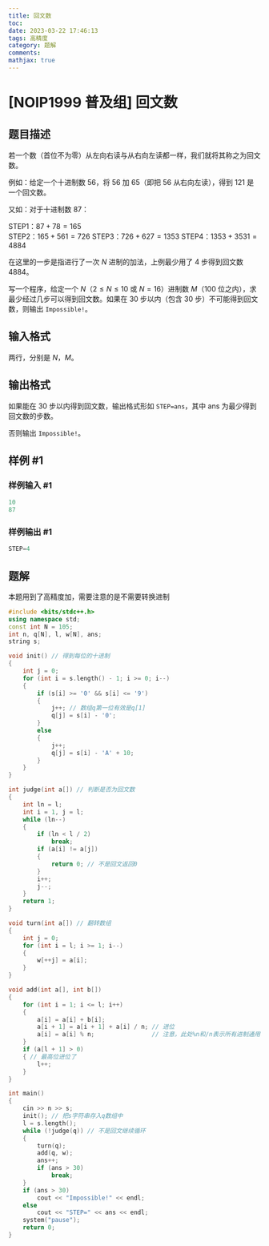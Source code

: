 ```yaml
---
title: 回文数
toc: 
date: 2023-03-22 17:46:13
tags: 高精度
category: 题解
comments:
mathjax: true 
---
```

# [NOIP1999 普及组] 回文数

## 题目描述

若一个数（首位不为零）从左向右读与从右向左读都一样，我们就将其称之为回文数。

例如：给定一个十进制数 $56$，将 $56$ 加 $65$（即把 $56$ 从右向左读），得到 $121$ 是一个回文数。

又如：对于十进制数 $87$：

STEP1：$87+78=165$  
STEP2：$165+561=726$
STEP3：$726+627=1353$
STEP4：$1353+3531=4884$  

在这里的一步是指进行了一次 $N$ 进制的加法，上例最少用了 $4$ 步得到回文数 $4884$。

写一个程序，给定一个 $N$（$2 \le N \le 10$ 或 $N=16$）进制数 $M$（$100$ 位之内），求最少经过几步可以得到回文数。如果在 $30$ 步以内（包含 $30$ 步）不可能得到回文数，则输出 `Impossible!`。

## 输入格式

两行，分别是 $N$，$M$。

## 输出格式

如果能在 $30$ 步以内得到回文数，输出格式形如 `STEP=ans`，其中 $\text{ans}$ 为最少得到回文数的步数。

否则输出 `Impossible!`。

## 样例 #1

### 样例输入 #1

```c
10
87
```

### 样例输出 #1

```c
STEP=4
```

## 题解

本题用到了高精度加，需要注意的是不需要转换进制

```c++
#include <bits/stdc++.h>
using namespace std;
const int N = 105;
int n, q[N], l, w[N], ans;
string s;

void init() // 得到每位的十进制
{
    int j = 0;
    for (int i = s.length() - 1; i >= 0; i--)
    {
        if (s[i] >= '0' && s[i] <= '9')
        {
            j++; // 数组q第一位有效是q[1]
            q[j] = s[i] - '0';
        }
        else
        {
            j++;
            q[j] = s[i] - 'A' + 10;
        }
    }
}

int judge(int a[]) // 判断是否为回文数
{
    int ln = l;
    int i = 1, j = l;
    while (ln--)
    {
        if (ln < l / 2)
            break;
        if (a[i] != a[j])
        {
            return 0; // 不是回文返回0
        }
        i++;
        j--;
    }
    return 1;
}

void turn(int a[]) // 翻转数组
{
    int j = 0;
    for (int i = l; i >= 1; i--)
    {
        w[++j] = a[i];
    }
}

void add(int a[], int b[])
{
    for (int i = 1; i <= l; i++)
    {
        a[i] = a[i] + b[i];
        a[i + 1] = a[i + 1] + a[i] / n; // 进位
        a[i] = a[i] % n;                // 注意，此处%n和/n表示所有进制通用
    }
    if (a[l + 1] > 0)
    { // 最高位进位了
        l++;
    }
}

int main()
{
    cin >> n >> s;
    init(); // 把s字符串存入q数组中
    l = s.length();
    while (!judge(q)) // 不是回文继续循环
    {
        turn(q);
        add(q, w);
        ans++;
        if (ans > 30)
            break;
    }
    if (ans > 30)
        cout << "Impossible!" << endl;
    else
        cout << "STEP=" << ans << endl;
    system("pause");
    return 0;
}
```

